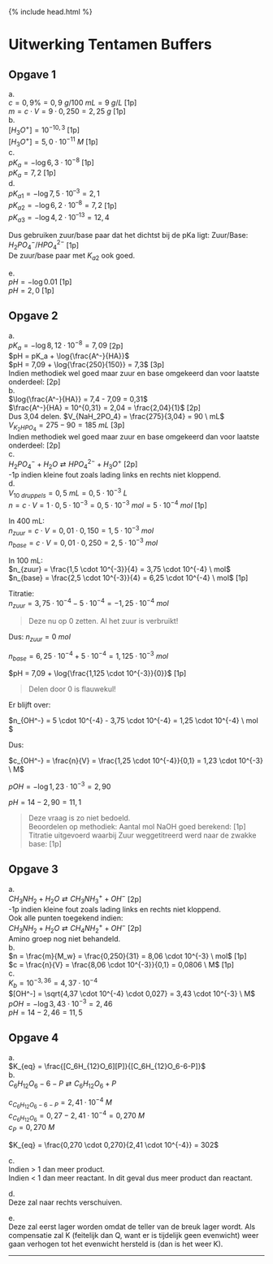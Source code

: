 {% include head.html %}

# Uitwerking Tentamen Buffers

## Opgave 1
a.  
$c = 0,9\% = 0,9 \ g/100 \ mL = 9 \ g/L$ [1p]  
$m = c \cdot V = 9 \cdot 0,250 = 2,25 \ g$ [1p]  
b.  
$[H_3O^+] = 10^{-10,3}$ [1p]  
$[H_3O^+] = 5,0 \cdot 10^{-11} \ M$ [1p]  
c.  
$pK_a = -\log{6,3 \cdot 10^{-8}}$ [1p]  
$pK_a = 7,2$ [1p]  
d.  
$pK_{a1} = -\log{7,5 \cdot 10^{–3}} = 2,1$  
$pK_{a2} = -\log{6,2 \cdot 10^{–8}} = 7,2$ [1p]  
$pK_{a3} = -\log{4,2 \cdot 10^{–13}} = 12,4$  

Dus gebruiken zuur/base paar dat het dichtst bij de pKa ligt:
Zuur/Base:
$H_2PO_4^-/HPO_4^{2-}$ [1p]  
De zuur/base paar met $K_{a2}$ ook goed.  

e.  
$pH = -\log{0.01}$ [1p]  
$pH  = 2,0$ [1p]  

## Opgave 2

a.  
$pK_a = -\log{8,12 \cdot 10^{-8}} = 7,09$ [2p]  
$pH = pK_a + \log{\frac{A^-}{HA}}$  
$pH = 7,09 + \log{\frac{250}{150}} = 7,3$ [3p]  
Indien methodiek wel goed maar zuur en base omgekeerd dan voor laatste onderdeel: [2p]  
b.  
$\log{\frac{A^-}{HA}} = 7,4 - 7,09 = 0,31$  
$\frac{A^-}{HA} = 10^{0,31} = 2,04 = \frac{2,04}{1}$ [2p]  
Dus 3,04 delen.
$V_{NaH_2PO_4} = \frac{275}{3,04} = 90 \ mL$  
$V_{K_2HPO_4} = 275 - 90 = 185 \ mL$ [3p]  
Indien methodiek wel goed maar zuur en base omgekeerd dan voor laatste onderdeel: [2p]  
c.  
$H_2PO_4^- + H_2O \rightleftarrows HPO_4^{2-} + H_3O^+$ [2p]  
-1p indien kleine fout zoals lading links en rechts niet kloppend.  
d.  
$V_{10 \ druppels} = 0,5 \ mL = 0,5 \cdot 10^{-3} \ L$  
$n = c \cdot V = 1 \cdot 0,5 \cdot 10^{-3} = 0,5 \cdot 10^{-3} \ mol = 5 \cdot 10^{-4} \ mol$ [1p]  

In 400 mL:  
$n_{zuur} = c \cdot V = 0,01 \cdot 0,150 = 1,5 \cdot 10^{-3} \ mol$  
$n_{base} = c \cdot V = 0,01 \cdot 0,250 = 2,5 \cdot 10^{-3} \ mol$  

In 100 mL:  
$n_{zuur} = \frac{1,5 \cdot 10^{-3}}{4} = 3,75 \cdot 10^{-4} \ mol$  
$n_{base} = \frac{2,5 \cdot 10^{-3}}{4} = 6,25 \cdot 10^{-4} \ mol$ [1p]  

Titratie:  
$n_{zuur} = 3,75 \cdot 10^{-4} - 5 \cdot 10^{-4} = -1,25 \cdot 10^{-4} \ mol$  
>Deze nu op 0 zetten. Al het zuur is verbruikt!  

Dus:
$n_{zuur} = 0 \ mol$  

$n_{base} = 6,25 \cdot 10^{-4} + 5 \cdot 10^{-4} = 1,125 \cdot 10^{-3} \ mol$  

$pH = 7,09 + \log{\frac{1,125 \cdot 10^{-3}}{0}}$ [1p]  

>Delen door 0 is flauwekul!  

Er blijft over:  

$n_{OH^-} = 5 \cdot 10^{-4} - 3,75 \cdot 10^{-4} = 1,25 \cdot 10^{-4} \ mol  $  

Dus:  

$c_{OH^-} = \frac{n}{V} = \frac{1,25 \cdot 10^{-4}}{0,1} = 1,23 \cdot 10^{-3} \ M$  

$pOH = -\log{1,23 \cdot 10^{-3}} = 2,90$  

$pH = 14 - 2,90 = 11,1$  

>Deze vraag is zo niet bedoeld.  
Beoordelen op methodiek:
Aantal mol NaOH goed berekend: [1p]
Titratie uitgevoerd waarbij Zuur weggetitreerd werd naar de zwakke base: [1p]  


## Opgave 3

a.  
$CH_3NH_2 + H_2O \rightleftarrows CH_3NH_3^+ + OH^-$ [2p]  
-1p indien kleine fout zoals lading links en rechts niet kloppend.  
Ook alle punten toegekend indien:  
$CH_3NH_2 + H_2O \rightleftarrows CH_4NH_2^+ + OH^-$ [2p]  
Amino groep nog niet behandeld.  
b.  
$n = \frac{m}{M_w} = \frac{0,250}{31} = 8,06 \cdot 10^{-3} \ mol$ [1p]  
$c = \frac{n}{V} = \frac{8,06 \cdot 10^{-3}}{0,1} = 0,0806 \ M$ [1p]  
c.  
$K_b = 10^{-3,36} = 4,37 \cdot 10^{-4}$  
$[OH^-] = \sqrt{4,37 \cdot 10^{-4} \cdot 0,027} = 3,43 \cdot 10^{-3} \ M$  
$pOH = -\log{3,43 \cdot 10^{-3}} = 2,46$  
$pH = 14 - 2,46 = 11,5$  

## Opgave 4

a.  
$K_{eq} = \frac{[C_6H_{12}O_6][P]}{[C_6H_{12}O_6-6-P]}$  
b.  
$C_6H_{12}O_6-6-P \rightleftarrows C_6H_{12}O_6 + P$  

$c_{C_6H_{12}O_6-6-P} = 2,41 \cdot 10^{-4} \ M$  
$c_{C_6H_{12}O_6} = 0,27 - 2,41 \cdot 10^{-4} = 0,270\ M$  
$c_P = 0,270 \ M$  

$K_{eq} = \frac{0,270 \cdot 0,270}{2,41 \cdot 10^{-4}} = 302$  

c.  
Indien > 1 dan meer product.  
Indien < 1 dan meer reactant.
In dit geval dus meer product dan reactant.  

d.  
Deze zal naar rechts verschuiven.  

e.  
Deze zal eerst lager worden omdat de teller van de breuk lager wordt. Als compensatie zal K (feitelijk dan Q, want er is tijdelijk geen evenwicht) weer gaan verhogen tot het evenwicht hersteld is (dan is het weer K).  

---
